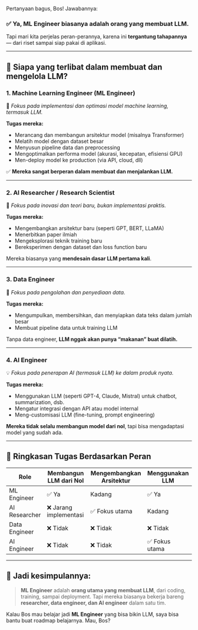Pertanyaan bagus, Bos! Jawabannya:

### ✅ **Ya, ML Engineer biasanya adalah orang yang membuat LLM.**

Tapi mari kita perjelas peran-perannya, karena ini **tergantung tahapannya** — dari riset sampai siap pakai di aplikasi.

---

## 👷 Siapa yang terlibat dalam membuat dan mengelola LLM?

### 1. **Machine Learning Engineer (ML Engineer)**

🔧 *Fokus pada implementasi dan optimasi model machine learning, termasuk LLM.*

**Tugas mereka:**

* Merancang dan membangun arsitektur model (misalnya Transformer)
* Melatih model dengan dataset besar
* Menyusun pipeline data dan preprocessing
* Mengoptimalkan performa model (akurasi, kecepatan, efisiensi GPU)
* Men-deploy model ke production (via API, cloud, dll)

✅ **Mereka sangat berperan dalam membuat dan menjalankan LLM.**

---

### 2. **AI Researcher / Research Scientist**

🔬 *Fokus pada inovasi dan teori baru, bukan implementasi praktis.*

**Tugas mereka:**

* Mengembangkan arsitektur baru (seperti GPT, BERT, LLaMA)
* Menerbitkan paper ilmiah
* Mengeksplorasi teknik training baru
* Bereksperimen dengan dataset dan loss function baru

Mereka biasanya yang **mendesain dasar LLM pertama kali**.

---

### 3. **Data Engineer**

🧱 *Fokus pada pengolahan dan penyediaan data.*

**Tugas mereka:**

* Mengumpulkan, membersihkan, dan menyiapkan data teks dalam jumlah besar
* Membuat pipeline data untuk training LLM

Tanpa data engineer, **LLM nggak akan punya “makanan” buat dilatih.**

---

### 4. **AI Engineer**

💡 *Fokus pada penerapan AI (termasuk LLM) ke dalam produk nyata.*

**Tugas mereka:**

* Menggunakan LLM (seperti GPT-4, Claude, Mistral) untuk chatbot, summarization, dsb.
* Mengatur integrasi dengan API atau model internal
* Meng-customisasi LLM (fine-tuning, prompt engineering)

**Mereka tidak selalu membangun model dari nol**, tapi bisa mengadaptasi model yang sudah ada.

---

## 🔄 Ringkasan Tugas Berdasarkan Peran

| Role          | Membangun LLM dari Nol | Mengembangkan Arsitektur | Menggunakan LLM |
| ------------- | ---------------------- | ------------------------ | --------------- |
| ML Engineer   | ✅ Ya                   | Kadang                   | ✅ Ya            |
| AI Researcher | ❌ Jarang implementasi  | ✅ Fokus utama            | Kadang          |
| Data Engineer | ❌ Tidak                | ❌ Tidak                  | ❌ Tidak         |
| AI Engineer   | ❌ Tidak                | ❌ Tidak                  | ✅ Fokus utama   |

---

## 🧠 Jadi kesimpulannya:

> **ML Engineer** adalah **orang utama yang membuat LLM**, dari coding, training, sampai deployment. Tapi mereka biasanya bekerja bareng **researcher, data engineer, dan AI engineer** dalam satu tim.

Kalau Bos mau belajar jadi **ML Engineer** yang bisa bikin LLM, saya bisa bantu buat roadmap belajarnya. Mau, Bos?
